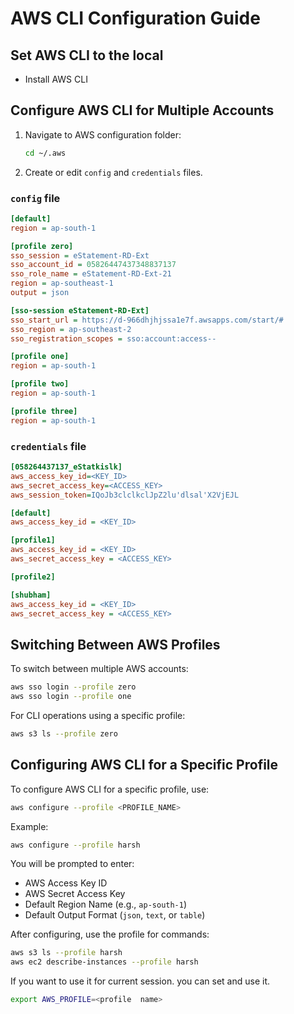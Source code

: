 # AWS CLI Configuration Guide

## Set AWS CLI to the local

- Install AWS CLI

## Configure AWS CLI for Multiple Accounts

1. Navigate to AWS configuration folder:

   ```sh
   cd ~/.aws
   ```

2. Create or edit `config` and `credentials` files.

### `config` file

```ini
[default]
region = ap-south-1

[profile zero]
sso_session = eStatement-RD-Ext
sso_account_id = 05826447437348837137
sso_role_name = eStatement-RD-Ext-21
region = ap-southeast-1
output = json

[sso-session eStatement-RD-Ext]
sso_start_url = https://d-966dhjhjssa1e7f.awsapps.com/start/#
sso_region = ap-southeast-2
sso_registration_scopes = sso:account:access--

[profile one]
region = ap-south-1

[profile two]
region = ap-south-1

[profile three]
region = ap-south-1
```

### `credentials` file

```ini
[058264437137_eStatkislk]
aws_access_key_id=<KEY_ID>
aws_secret_access_key=<ACCESS_KEY>
aws_session_token=IQoJb3clclkclJpZ2lu'dlsal'X2VjEJL

[default]
aws_access_key_id = <KEY_ID>

[profile1]
aws_access_key_id = <KEY_ID>
aws_secret_access_key = <ACCESS_KEY>

[profile2]

[shubham]
aws_access_key_id = <KEY_ID>
aws_secret_access_key = <ACCESS_KEY>
```

## Switching Between AWS Profiles

To switch between multiple AWS accounts:

```sh
aws sso login --profile zero
aws sso login --profile one
```

For CLI operations using a specific profile:

```sh
aws s3 ls --profile zero
```

## Configuring AWS CLI for a Specific Profile

To configure AWS CLI for a specific profile, use:

```sh
aws configure --profile <PROFILE_NAME>
```

Example:

```sh
aws configure --profile harsh
```

You will be prompted to enter:

- AWS Access Key ID
- AWS Secret Access Key
- Default Region Name (e.g., `ap-south-1`)
- Default Output Format (`json`, `text`, or `table`)

After configuring, use the profile for commands:

```sh
aws s3 ls --profile harsh
aws ec2 describe-instances --profile harsh
```

If you want to use it for current session. you can set and use it.

```sh
export AWS_PROFILE=<profile  name>
```
